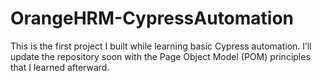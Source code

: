 ﻿# OrangeHRM-CypressAutomation
This is the first project I built while learning basic Cypress automation. I’ll update the repository soon with the Page Object Model (POM) principles that I learned afterward.
